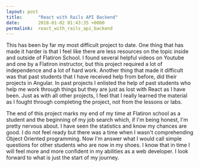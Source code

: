 ```yaml
---
layout: post
title:      "React with Rails API Backend"
date:       2018-01-02 01:43:35 +0000
permalink:  react_with_rails_api_backend
---
```



This has been by far my most difficult project to date.  One thing that has made it harder is that I feel like there are less resources on the topic inside and outside of Flatiron School. I found several helpful videos on Youtube and one by a Flatiron instructor, but this project required a lot of independence and a lot of hard work. Another thing that made it difficult was that past students that I have received help from before, did their projects in Angular. In past projects I enlisted the help of past students who help me work through things but they are just as lost with React as I have been. Just as with all other projects, I feel that I really learned the material as I fought through completing the project, not from the lessons or labs. 

The end of this project marks my end of my time at Flatiron school as a student and the beginning of my job search which, if I'm being honest, I'm pretty nervous about. I have seen the statistics and know my chances are good. I do not feel ready but there was a time when I wasn't comprehending Object Oriented programming. Now I'm answer what I would call simple questions for other students who are now in my shoes. I know that in time I will feel more and more confident in my abilities as a web developer. I look forward to what is just the start of my journey.
